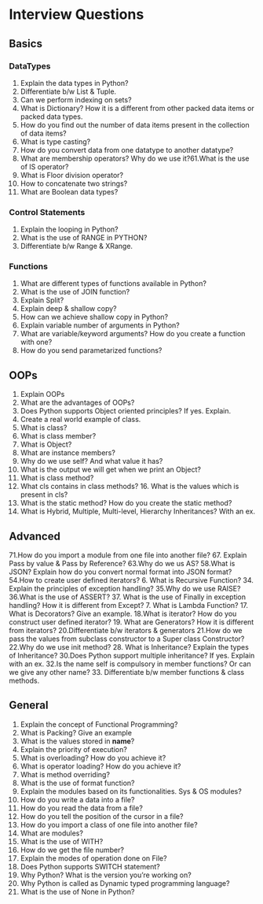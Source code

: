 # Interview Questions

## Basics

### DataTypes

1. Explain the data types in Python?
2. Differentiate b/w List & Tuple.
3. Can we perform indexing on sets?
4. What is Dictionary? How it is a different from other packed data items or packed data types.
5. How do you find out the number of data items present in the collection of data items?
6. What is type casting?
7. How do you convert data from one datatype to another datatype?
8. What are membership operators? Why do we use it?61.What is the use of IS operator?
9. What is Floor division operator?
10. How to concatenate two strings?
11. What are Boolean data types?

### Control Statements

1. Explain the looping in Python?
2. What is the use of RANGE in PYTHON?
3. Differentiate b/w Range & XRange.

### Functions

1. What are different types of functions available in Python?
2. What is the use of JOIN function?
3. Explain Split?
4. Explain deep & shallow copy?
5. How can we achieve shallow copy in Python?
6. Explain variable number of arguments in Python?
7. What are variable/keyword arguments? How do you create a function with one?
8. How do you send parametarized functions?

## OOPs

1. Explain OOPs
2. What are the advantages of OOPs?
3. Does Python supports Object oriented principles? If yes. Explain.
4. Create a real world example of class.
5. What is class?
6. What is class member?
7. What is Object?
8. What are instance members?
9. Why do we use self? And what value it has?
10. What is the output we will get when we print an Object?
11. What is class method?
12. What cls contains in class methods? 16. What is the values which is present in cls?
13. What is the static method? How do you create the static method?
14. What is Hybrid, Multiple, Multi-level, Hierarchy Inheritances? With an ex.

## Advanced

71.How do you import a module from one file into another file? 67. Explain Pass by value & Pass by Reference?
63.Why do we us AS?
58.What is JSON? Explain how do you convert normal format into JSON format?
54.How to create user defined iterators? 6. What is Recursive Function? 34. Explain the principles of exception handling?
35.Why do we use RAISE?
36.What is the use of ASSERT? 37. What is the use of Finally in exception handling? How it is different from Except? 7. What is Lambda Function? 17. What is Decorators? Give an example.
18.What is iterator? How do you construct user defined iterator? 19. What are Generators? How it is different from iterators?
20.Differentiate b/w iterators & generators
21.How do we pass the values from subclass constructor to a Super class Constructor?
22.Why do we use init method? 28. What is Inheritance? Explain the types of Inheritance?
30.Does Python support multiple inheritance? If yes. Explain with an ex.
32.Is the name self is compulsory in member functions? Or can we give any other name? 33. Differentiate b/w member functions & class methods.

## General

1. Explain the concept of Functional Programming?
2. What is Packing? Give an example
3. What is the values stored in **name**?
4. Explain the priority of execution?
5. What is overloading? How do you achieve it?
6. What is operator loading? How do you achieve it?
7. What is method overriding?
8. What is the use of format function?
9. Explain the modules based on its functionalities. Sys & OS modules?
10. How do you write a data into a file?
11. How do you read the data from a file?
12. How do you tell the position of the cursor in a file?
13. How do you import a class of one file into another file?
14. What are modules?
15. What is the use of WITH?
16. How do we get the file number?
17. Explain the modes of operation done on File?
18. Does Python supports SWITCH statement?
19. Why Python? What is the version you’re working on?
20. Why Python is called as Dynamic typed programming language?
21. What is the use of None in Python?
